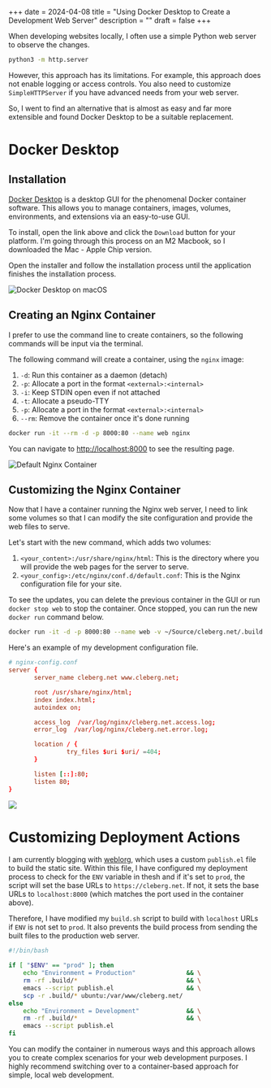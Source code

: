 +++
date = 2024-04-08
title = "Using Docker Desktop to Create a Development Web Server"
description = ""
draft = false
+++

When developing websites locally, I often use a simple Python web server to
observe the changes.

```sh
python3 -m http.server
```

However, this approach has its limitations. For example, this approach does not
enable logging or access controls. You also need to customize `SimpleHTTPServer`
if you have advanced needs from your web server.

So, I went to find an alternative that is almost as easy and far more extensible
and found Docker Desktop to be a suitable replacement.

# Docker Desktop

## Installation

[Docker Desktop](https://www.docker.com/products/docker-desktop/) is a desktop
GUI for the phenomenal Docker container software. This allows you to manage
containers, images, volumes, environments, and extensions via an easy-to-use
GUI.

To install, open the link above and click the `Download` button for your
platform. I'm going through this process on an M2 Macbook, so I downloaded the
Mac - Apple Chip version.

Open the installer and follow the installation process until the application
finishes the installation process.

![Docker Desktop on
macOS](https://img.cleberg.net/blog/20240408-docker-local-web-server/docker-desktop.png)

## Creating an Nginx Container

I prefer to use the command line to create containers, so the following commands
will be input via the terminal.

The following command will create a container, using the `nginx` image:

1. `-d`: Run this container as a daemon (detach)
2. `-p`: Allocate a port in the format `<external>:<internal>`
3. `-i`: Keep STDIN open even if not attached
4. `-t`: Allocate a pseudo-TTY
5. `-p`: Allocate a port in the format `<external>:<internal>`
6. `--rm`: Remove the container once it's done running

```sh
docker run -it --rm -d -p 8000:80 --name web nginx
```

You can navigate to <http://localhost:8000> to see the resulting page.

![Default Nginx
Container](https://img.cleberg.net/blog/20240408-docker-local-web-server/default-container.png)

## Customizing the Nginx Container

Now that I have a container running the Nginx web server, I need to link some
volumes so that I can modify the site configuration and provide the web files to
serve.

Let's start with the new command, which adds two volumes:

1. `<your_content>:/usr/share/nginx/html`: This is the directory where you will
   provide the web pages for the server to serve.
2. `<your_config>:/etc/nginx/conf.d/default.conf`: This is the Nginx
   configuration file for your site.

To see the updates, you can delete the previous container in the GUI or run
`docker stop web` to stop the container. Once stopped, you can run the new
`docker run` command below.

```sh
docker run -it -d -p 8000:80 --name web -v ~/Source/cleberg.net/.build:/usr/share/nginx/html -v ~/Source/cleberg.net/nginx-config.conf:/etc/nginx/conf.d/default.conf nginx
```

Here's an example of my development configuration file.

``` conf
# nginx-config.conf
server {
       server_name cleberg.net www.cleberg.net;

       root /usr/share/nginx/html;
       index index.html;
       autoindex on;

       access_log  /var/log/nginx/cleberg.net.access.log;
       error_log  /var/log/nginx/cleberg.net.error.log;

       location / {
                try_files $uri $uri/ =404;
       }

       listen [::]:80;
       listen 80;
}
```

![](https://img.cleberg.net/blog/20240408-docker-local-web-server/custom-container.png)

# Customizing Deployment Actions

I am currently blogging with [weblorg](https://emacs.love/weblorg/), which uses
a custom `publish.el` file to build the static site. Within this file, I have
configured my deployment process to check for the `ENV` variable in thesh and if
it's set to `prod`, the script will set the base URLs to `https://cleberg.net`.
If not, it sets the base URLs to `localhost:8000` (which matches the port used
in the container above).

Therefore, I have modified my `build.sh` script to build with `localhost` URLs
if `ENV` is not set to `prod`. It also prevents the build process from sending
the built files to the production web server.

```sh
#!/bin/bash

if [ "$ENV" == "prod" ]; then
    echo "Environment = Production"              && \
    rm -rf .build/*                              && \
    emacs --script publish.el                    && \
    scp -r .build/* ubuntu:/var/www/cleberg.net/
else
    echo "Environment = Development"             && \
    rm -rf .build/*                              && \
    emacs --script publish.el
fi
```

You can modify the container in numerous ways and this approach allows you to
create complex scenarios for your web development purposes. I highly recommend
switching over to a container-based approach for simple, local web development.

